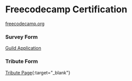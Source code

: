 # Freecodecamp Certification
 [freecodecamp.org](https://www.freecodecamp.org/)

 ### Survey Form
 [Guild Application](https://eca-survey-form-freecodecamp.netlify.app/)
 
 ### Tribute Form
 [Tribute Page](https://eca-tribute-page.netlify.app/){:target="_blank"}
